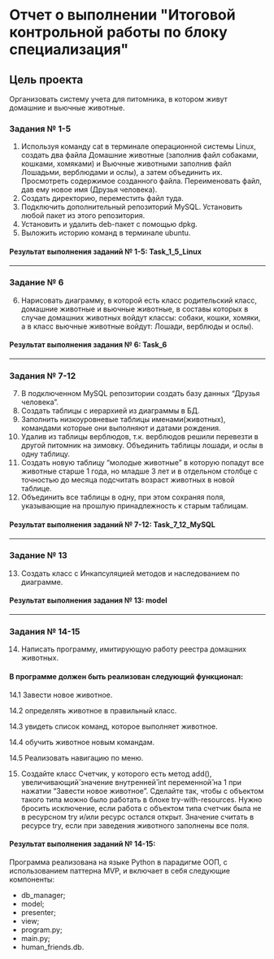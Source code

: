 # Отчет о выполнении "Итоговой контрольной работы по блоку специализация"

## Цель проекта
Организовать систему учета для питомника, в котором живут
домашние и вьючные животные.

### Задания № 1-5
1. Используя команду cat в терминале операционной системы Linux, создать
   два файла Домашние животные (заполнив файл собаками, кошками,
   хомяками) и Вьючные животными заполнив файл Лошадьми, верблюдами и
   ослы), а затем объединить их. Просмотреть содержимое созданного файла.
   Переименовать файл, дав ему новое имя (Друзья человека).
2. Создать директорию, переместить файл туда.
3. Подключить дополнительный репозиторий MySQL. Установить любой пакет
   из этого репозитория.
4. Установить и удалить deb-пакет с помощью dpkg.
5. Выложить историю команд в терминале ubuntu.
#### Результат выполнения заданий № 1-5: Task_1_5_Linux
___
### Задание № 6
6. Нарисовать диаграмму, в которой есть класс родительский класс, домашние
   животные и вьючные животные, в составы которых в случае домашних
   животных войдут классы: собаки, кошки, хомяки, а в класс вьючные животные
   войдут: Лошади, верблюды и ослы).
#### Результат выполнения задания № 6: Task_6
___
### Задания № 7-12
7. В подключенном MySQL репозитории создать базу данных “Друзья
   человека”.
8. Создать таблицы с иерархией из диаграммы в БД.
9. Заполнить низкоуровневые таблицы именами(животных), командами
   которые они выполняют и датами рождения.
10. Удалив из таблицы верблюдов, т.к. верблюдов решили перевезти в другой
    питомник на зимовку. Объединить таблицы лошади, и ослы в одну таблицу.
11. Создать новую таблицу “молодые животные” в которую попадут все
    животные старше 1 года, но младше 3 лет и в отдельном столбце с точностью
    до месяца подсчитать возраст животных в новой таблице.
12. Объединить все таблицы в одну, при этом сохраняя поля, указывающие на
    прошлую принадлежность к старым таблицам.
#### Результат выполнения заданий № 7-12: Task_7_12_MySQL
___
### Задание № 13
13. Создать класс с Инкапсуляцией методов и наследованием по диаграмме.
#### Результат выполнения задания № 13: model
___
### Задания № 14-15
14. Написать программу, имитирующую работу реестра домашних животных.
#### В программе должен быть реализован следующий функционал:
14.1 Завести новое животное.

14.2 определять животное в правильный класс.

14.3 увидеть список команд, которое выполняет животное.

14.4 обучить животное новым командам.

14.5 Реализовать навигацию по меню.

15. Создайте класс Счетчик, у которого есть метод add(), увеличивающий̆
значение внутренней̆ int переменной̆ на 1 при нажатии “Завести новое
животное”. Сделайте так, чтобы с объектом такого типа можно было работать в
блоке try-with-resources. Нужно бросить исключение, если работа с объектом
типа счетчик была не в ресурсном try и/или ресурс остался открыт. Значение
считать в ресурсе try, если при заведения животного заполнены все поля.
#### Результат выполнения заданий № 14-15: 
Программа реализована на языке Python в парадигме ООП, c использованием паттерна MVP,
и включает в себя следующие компоненты:
- db_manager;
- model;
- presenter;
- view;
- program.py;
- main.py;
- human_friends.db.